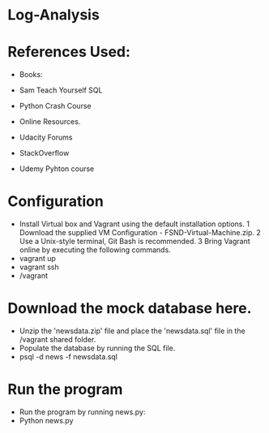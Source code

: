 # Log-Analysis

# References Used:
- Books:
- Sam Teach Yourself SQL
- Python Crash Course

- Online Resources.
- Udacity Forums
- StackOverflow
- Udemy Pyhton course



# Configuration

- Install Virtual box and Vagrant using the default installation options.
1 Download the supplied VM Configuration - FSND-Virtual-Machine.zip.
2 Use a Unix-style terminal, Git Bash is recommended.
3 Bring Vagrant online by executing the following commands.
- vagrant up
- vagrant ssh
- /vagrant
# Download the mock database here.
- Unzip the 'newsdata.zip' file and place the 'newsdata.sql' file in the /vagrant shared folder.
- Populate the database by running the SQL file.
- psql -d news -f newsdata.sql

# Run the program

- Run the program by running news.py:
- Python news.py





